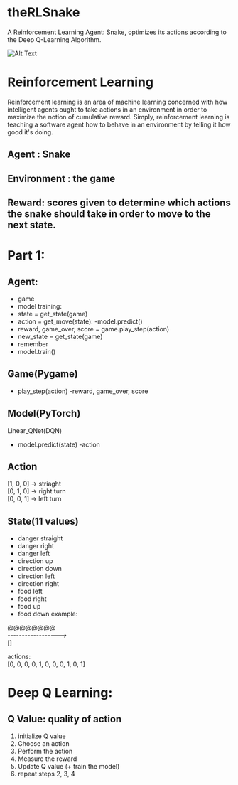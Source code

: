 # theRLSnake
A Reinforcement Learning Agent: Snake, optimizes its actions according to the Deep Q-Learning Algorithm. 


![Alt Text](https://media.geeksforgeeks.org/wp-content/uploads/20210611151042/Animation.gif)



# Reinforcement Learning
Reinforcement learning is an area of machine learning concerned with how intelligent agents ought to take actions in an environment in order to maximize the notion of cumulative reward.
Simply, reinforcement learning is teaching a software agent how to behave in an environment by telling it how good it's doing.
## Agent : Snake
## Environment : the game 
## Reward: scores given to determine which actions the snake should take in order to move to the next state. 

# Part 1:
## Agent:
- game
- model
training:
- state = get_state(game)
- action = get_move(state):
           -model.predict()
- reward, game_over, score = game.play_step(action)
- new_state = get_state(game)
- remember
- model.train()

## Game(Pygame)
- play_step(action)
  -reward, game_over, score
  
## Model(PyTorch)
Linear_QNet(DQN)
- model.predict(state)
  -action
  
## Action
[1, 0, 0] -> striaght\
[0, 1, 0] -> right turn\
[0, 0, 1] -> left turn

## State(11 values)
- danger straight
- danger right
- danger left
- direction up
- direction down
- direction left
- direction right
- food left
- food right
- food up
- food down
example:


@@@@@@@@\
------------------>\
                   []
                   
                   
  actions:\
  [0, 0, 0, 0, 1, 0, 0, 0, 1, 0, 1]
                   
# Deep Q Learning:
## Q Value: quality of action
1. initialize Q value 
2. Choose an action
3. Perform the action
4. Measure the reward
5. Update Q value (+ train the model)
6. repeat steps 2, 3, 4


  
